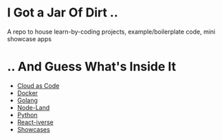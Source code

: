<!-- @format -->

# I Got a Jar Of Dirt ..

A repo to house learn-by-coding projects, example/boilerplate code, mini showcase apps

# .. And Guess What's Inside It

-  [Cloud as Code](cloud-as-code/)
-  [Docker](docker/)
-  [Golang](golang/)
-  [Node-Land](node-land/)
-  [Python](python/)
-  [React-iverse](reactiverse/)
-  [Showcases](showcases/)
